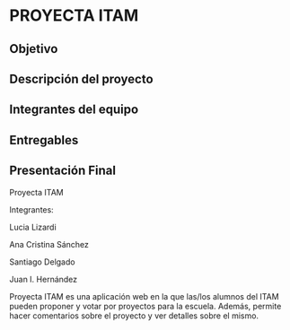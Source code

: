 # PROYECTA ITAM

## Objetivo

## Descripción del proyecto

## Integrantes del equipo

## Entregables

## Presentación Final 


Proyecta ITAM


Integrantes: 


Lucia Lizardi

Ana Cristina Sánchez

Santiago Delgado

Juan I. Hernández



Proyecta ITAM es una aplicación web en la que las/los alumnos del ITAM pueden proponer y votar por proyectos para la escuela. Además, permite hacer comentarios sobre el proyecto y ver detalles sobre el mismo.
